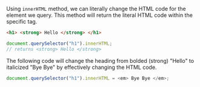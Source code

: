 Using `innerHTML` method, we can literally change the HTML code for the element we query. This method will return the literal HTML code within the specific tag.
```HTML
<h1> <strong> Hello </strong> </h1>
```

```js
document.querySelector("h1").innerHTML;
// returns <strong> Hello </strong>
```

The following code will change the heading from bolded (strong) "Hello" to italicized "Bye Bye" by effectively changing the HTML code.
```js
document.querySelector("h1").innerHTML = <em> Bye Bye </em>;
```